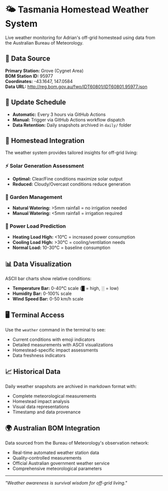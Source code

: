 # 🌤️ Tasmania Homestead Weather System

Live weather monitoring for Adrian's off-grid homestead using data from the Australian Bureau of Meteorology.

## 📡 Data Source

**Primary Station:** Grove (Cygnet Area)  
**BOM Station ID:** 95977  
**Coordinates:** -43.1647, 147.0584  
**Data URL:** http://reg.bom.gov.au/fwo/IDT60801/IDT60801.95977.json

## 🔄 Update Schedule

- **Automatic:** Every 3 hours via GitHub Actions
- **Manual:** Trigger via GitHub Actions workflow dispatch
- **Data Retention:** Daily snapshots archived in `daily/` folder

## 🏡 Homestead Integration

The weather system provides tailored insights for off-grid living:

### ⚡ Solar Generation Assessment
- **Optimal:** Clear/Fine conditions maximize solar output
- **Reduced:** Cloudy/Overcast conditions reduce generation

### 🌱 Garden Management
- **Natural Watering:** >5mm rainfall = no irrigation needed
- **Manual Watering:** <5mm rainfall = irrigation required

### 🔋 Power Load Prediction
- **Heating Load High:** <10°C = increased power consumption
- **Cooling Load High:** >30°C = cooling/ventilation needs
- **Normal Load:** 10-30°C = baseline consumption

## 📊 Data Visualization

ASCII bar charts show relative conditions:
- **Temperature Bar:** 0-40°C scale (█ = high, ░ = low)
- **Humidity Bar:** 0-100% scale
- **Wind Speed Bar:** 0-50 km/h scale

## 🖥️ Terminal Access

Use the `weather` command in the terminal to see:
- Current conditions with emoji indicators
- Detailed measurements with ASCII visualizations
- Homestead-specific impact assessments
- Data freshness indicators

## 📈 Historical Data

Daily weather snapshots are archived in markdown format with:
- Complete meteorological measurements
- Homestead impact analysis
- Visual data representations
- Timestamp and data provenance

## 🌍 Australian BOM Integration

Data sourced from the Bureau of Meteorology's observation network:
- Real-time automated weather station data
- Quality-controlled measurements
- Official Australian government weather service
- Comprehensive meteorological parameters

---

*"Weather awareness is survival wisdom for off-grid living."*